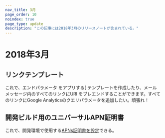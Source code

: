 ```yaml
---
nav_title: 3月
page_order: 10
noindex: true
page_type: update
description: "この記事には2018年3月のリリースノートが含まれている。"
---
```

# 2018年3月

## リンクテンプレート

これで、エンドパラメータ をアプリする[ テンプレートを作成したり、メール メッセージ内のすべてのリンクにURI をプレエンドすることができます。すべてのリンクにGoogle Analyticsのクエリパラメータを追加したい。頑張れ！

## 開発ビルド用のユニバーサルAPN証明書

これで、開発環境で使用する[APNs証明書を設定][90]できる。

[90]: {{site.baseurl}}/developer_guide/platform_integration_guides/swift/push_notifications/troubleshooting//#step-1-configuring-the-push-certificate-and-provisioning-profile
[91]: {{site.baseurl}}/user_guide/message_building_by_channel/email/link_templates/#link-templates
